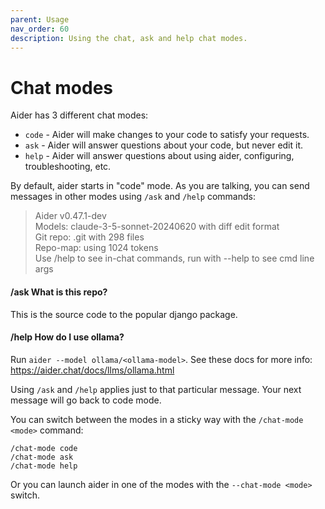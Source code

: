 ```yaml
---
parent: Usage
nav_order: 60
description: Using the chat, ask and help chat modes.
---
```


# Chat modes

Aider has 3 different chat modes:

- `code` - Aider will make changes to your code to satisfy your requests.
- `ask` - Aider will answer questions about your code, but never edit it.
- `help` - Aider will answer questions about using aider, configuring, troubleshooting, etc.

By default, aider starts in "code" mode. As you are talking, you can
send messages in other modes using `/ask` and `/help` commands:

<div class="chat-transcript" markdown="1">


> Aider v0.47.1-dev  
> Models: claude-3-5-sonnet-20240620 with diff edit format  
> Git repo: .git with 298 files  
> Repo-map: using 1024 tokens  
> Use /help to see in-chat commands, run with --help to see cmd line args  

#### /ask What is this repo?

This is the source code to the popular django package.

#### /help How do I use ollama?

Run `aider --model ollama/<ollama-model>`.
See these docs for more info: https://aider.chat/docs/llms/ollama.html

</div>

Using `/ask` and `/help` applies just to that particular message.
Your next message will go back to code mode.

You can switch between the modes in a sticky way
with the `/chat-mode <mode>` command:

```
/chat-mode code
/chat-mode ask
/chat-mode help
```

Or you can launch aider in one of the modes with the `--chat-mode <mode>` switch.

